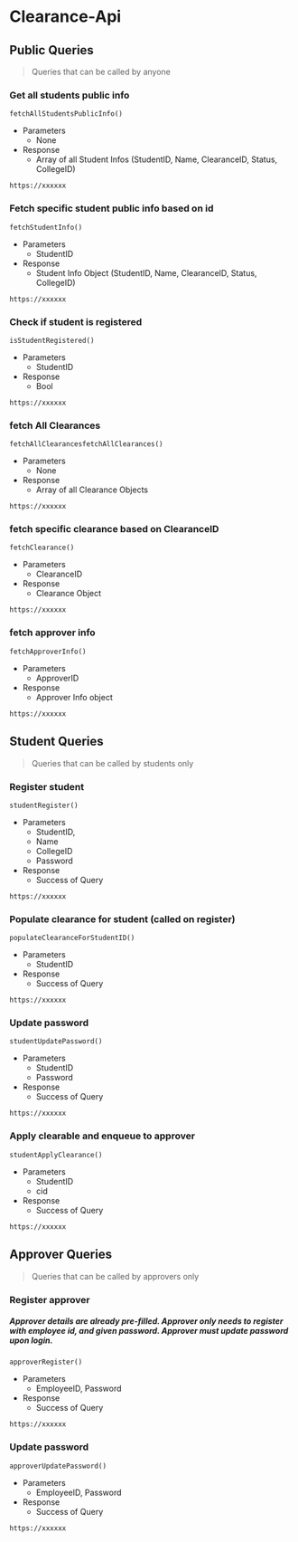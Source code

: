 # Clearance-Api
## Public Queries
>Queries that can be called by anyone
### Get all students public info
`fetchAllStudentsPublicInfo()`
- Parameters
    - None
- Response
    - Array of all Student Infos (StudentID, Name, ClearanceID, Status, CollegeID)

```
https://xxxxxx
```

### Fetch specific student public info based on id
`fetchStudentInfo()`
- Parameters
    - StudentID
- Response
    - Student Info Object (StudentID, Name, ClearanceID, Status, CollegeID)

```
https://xxxxxx
```
 ### Check if student is registered
`isStudentRegistered()`
- Parameters
    - StudentID
- Response
    - Bool

```
https://xxxxxx
```
 
 ### fetch All Clearances
`fetchAllClearancesfetchAllClearances()`
- Parameters
    - None
- Response
    - Array of all Clearance Objects

```
https://xxxxxx
```
  
 ### fetch specific clearance based on ClearanceID
`fetchClearance()`
- Parameters
    - ClearanceID
- Response
    - Clearance Object

```
https://xxxxxx
```
   
 ### fetch approver info 
`fetchApproverInfo()`
- Parameters
    - ApproverID
- Response
    - Approver Info object

```
https://xxxxxx
```
 
    
## Student Queries
>Queries that can be called by students only
### Register student
`studentRegister()`
- Parameters
    - StudentID, 
    - Name
    - CollegeID
    - Password
- Response
    - Success of Query

```
https://xxxxxx
```
### Populate clearance for student (called on register)
`populateClearanceForStudentID()`
- Parameters
    - StudentID 
- Response
    - Success of Query

```
https://xxxxxx
```
### Update password
`studentUpdatePassword()`
- Parameters
    - StudentID
    - Password
- Response
    - Success of Query

```
https://xxxxxx
```
### Apply clearable and enqueue to approver
`studentApplyClearance()`
- Parameters
    - StudentID
    - cid
- Response
    - Success of Query

```
https://xxxxxx
```

    
## Approver Queries
>Queries that can be called by approvers only
### Register approver
##### Approver details are already pre-filled. Approver only needs to register with employee id, and given password. Approver must update password upon login.
`approverRegister()`
- Parameters
    - EmployeeID, Password
- Response
    - Success of Query

```
https://xxxxxx
```

### Update password
`approverUpdatePassword()`
- Parameters
    - EmployeeID, Password
- Response
    - Success of Query

```
https://xxxxxx
```